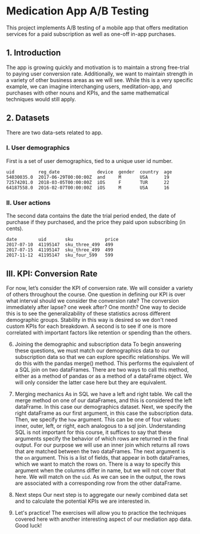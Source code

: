 # Medication App A/B Testing

This project implements A/B testing of a mobile app that offers meditation services for a paid subscription as well as one-off in-app purchases. 

## 1. Introduction
The app is growing quickly and motivation is to maintain a strong free-trial to paying user conversion rate. Additionally, we want to maintain strength in a variety of other business areas as we will see. While this is a very specific example, we can imagine interchanging users, meditation-app, and purchases with other nouns and KPIs, and the same mathematical techniques would still apply.

## 2. Datasets
There are two data-sets related to app. 

### I. User demographics
First is a set of user demographics, tied to a unique user id number.
```
uid	        reg_date	          device  gender  country  age
54030035.0	2017-06-29T00:00:00Z  and	  M	      USA	   19
72574201.0	2018-03-05T00:00:00Z  iOS	  F	      TUR	   22
64187558.0	2016-02-07T00:00:00Z  iOS	  M	      USA	   16
```
### II. User actions
The second data contains the date the trial period ended, the date of purchase if they purchased, and the price they paid upon subscribing (in cents).
```
date        uid       sku            price
2017-07-10  41195147  sku_three_499  499
2017-07-15  41195147  sku_three_499  499
2017-11-12  41195147  sku_four_599   599
```

## III. KPI: Conversion Rate
For now, let’s consider the KPI of conversion rate. We will consider a variety of others throughout the course. One question in defining our KPI is over what interval should we consider the conversion rate? The conversion immediately after lapse? one week after? One month? One way to decide this is to see the generalizability of these statistics across different demographic groups. Stability in this way is desired so we don't need custom KPIs for each breakdown. A second is to see if one is more correlated with important factors like retention or spending than the others.

6. Joining the demographic and subscription data
To begin answering these questions, we must match our demographics data to our subscription data so that we can explore specific relationships. We will do this with the pandas merge() method. This performs the equivalent of a SQL join on two dataFrames. There are two ways to call this method, either as a method of pandas or as a method of a dataFrame object. We will only consider the latter case here but they are equivalent.

7. Merging mechanics
As in SQL we have a left and right table. We call the merge method on one of our dataFrames, and this is considered the left dataFrame. In this case our demographics dataset. Next, we specify the right dataFrame as our first argument, in this case the subscription data. Then, we specify the `how` argument. This can be one of four values: inner, outer, left, or right, each analogous to a sql join. Understanding SQL is not important for this course, it suffices to say that these arguments specify the behavior of which rows are returned in the final output. For our purpose we will use an inner join which returns all rows that are matched between the two dataFrames. The next argument is the `on` argument. This is a list of fields, that appear in both dataFrames, which we want to match the rows on. There is a way to specify this argument when the columns differ in name, but we will not cover that here. We will match on the `uid`. As we can see in the output, the rows are associated with a corresponding row from the other dataFrame.

8. Next steps
Our next step is to aggregate our newly combined data set and to calculate the potential KPIs we are interested in.

9. Let's practice!
The exercises will allow you to practice the techniques covered here with another interesting aspect of our mediation app data. Good luck!
